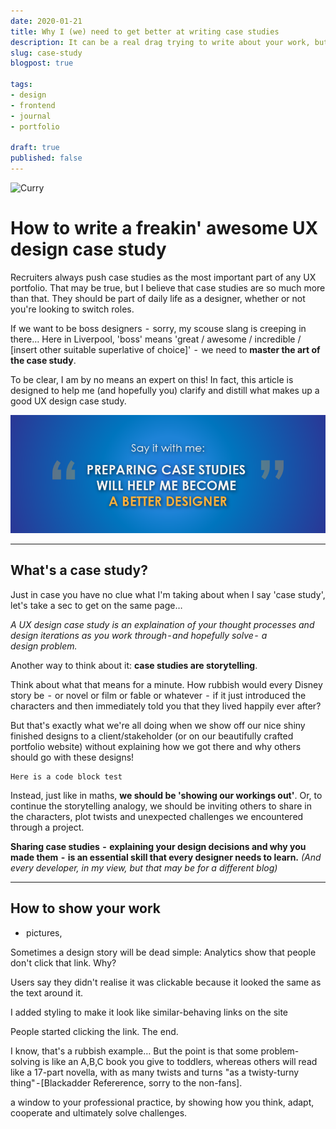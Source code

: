 ```yaml
---
date: 2020-01-21
title: Why I (we) need to get better at writing case studies
description: It can be a real drag trying to write about your work, but its too
slug: case-study
blogpost: true

tags: 
- design
- frontend
- journal
- portfolio

draft: true
published: false
---
```

![Curry](/uploads/img_20201230_205226_982.jpg)

# How to write a freakin' awesome UX design case study

Recruiters always push  case studies as the most important part of any UX portfolio. That may be true, but I believe that case studies are so much more than that. They should be part of daily life as a designer, whether or not you're looking to switch roles.  

If we want to be boss designers  -  sorry, my scouse slang is creeping in there… Here in Liverpool, 'boss' means 'great / awesome / incredible / \[insert other suitable superlative of choice]'  -  we need to **master the art of the case study**.

To be clear, I am by no means an expert on this! In fact, this article is designed to help me (and hopefully you) clarify and distill what makes up a good UX design case study.

![Say it with me: "Preparing case studies will help me become a better designer"](./images/2020-05-15/case-study-quote.png)

- - -

## What's a case study?

Just in case you have no clue what I'm taking about when I say 'case study', let's take a sec to get on the same page…

*A UX design case study is an explaination of your thought processes and design iterations as you work through - and hopefully solve -  a design problem.*

Another way to think about it: **case studies are storytelling**.

Think about what that means for a minute. How rubbish would every Disney story be  -  or novel or film or fable or whatever  -  if it just introduced the characters and then immediately told you that they lived happily ever after?

But that's exactly what we're all doing when we show off our nice shiny finished designs to a client/stakeholder (or on our beautifully crafted portfolio website) without explaining how we got there and why others should go with these designs!

```
Here is a code block test
```

Instead, just like in maths, **we should be 'showing our workings out'**. Or, to continue the storytelling analogy, we should be inviting others to share in the characters, plot twists and unexpected challenges we encountered through a project.

**Sharing case studies  -  explaining your design decisions and why you made them  -  is an essential skill that every designer needs to learn.** *(And every developer, in my view, but that may be for a different blog)*

- - -

## How to show your work

*  pictures, 

Sometimes a design story will be dead simple:
Analytics show that people don't click that link. Why?

Users say they didn't realise it was clickable because it looked the same as the text around it.

I added styling to make it look like similar-behaving  links on the site 

People started clicking the link. The end. 

I know, that's a rubbish example… But the point is that some problem-solving is like an A,B,C book you give to toddlers, whereas others will read like a 17-part novella, with as many twists and turns "as a twisty-turny thing" - \[Blackadder Refererence, sorry to the non-fans]. 

a window to your professional practice, by showing how you think, adapt, cooperate and ultimately solve challenges.